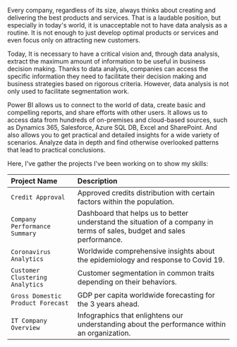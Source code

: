 
Every company, regardless of its size, always thinks about creating and delivering the best products and services. That is a laudable position, but especially in today's world, it is unacceptable not to have data analysis as a routine. It is not enough to just develop optimal products or services and even focus only on attracting new customers.

Today, It is necessary to have a critical vision and, through data analysis, extract the maximum amount of information to be useful in business decision making. Thanks to data analysis, companies can access the specific information they need to facilitate their decision making and business strategies based on rigorous criteria. However, data analysis is not only used to facilitate segmentation work.

Power BI allows us to connect to the world of data, create basic and compelling reports, and share efforts with other users. It allows us to access data from hundreds of on-premises and cloud-based sources, such as Dynamics 365, Salesforce, Azure SQL DB, Excel and SharePoint. And also allows you to get practical and detailed insights for a wide variety of scenarios. Analyze data in depth and find otherwise overlooked patterns that lead to practical conclusions.

Here, I've gather the projects I've been working on to show my skills:

|Project Name|Description |
|:------|:-----|
|`Credit Approval`|Approved credits distribution with certain factors within the population.|
|`Company Performance Summary`|Dashboard that helps us to better understand the situation of a company in terms of sales, budget and sales performance.|
|`Coronavirus Analytics`|Worldwide comprehensive insights about the epidemiology and response to Covid 19.|
|`Customer Clustering Analytics`|Customer segmentation in common traits depending on their behaviors.|
|`Gross Domestic Product Forecast`|GDP per capita worldwide forecasting for the 3 years ahead.|
|`IT Company Overview`|Infographics that enlightens our understanding about the performance within an organization.|
